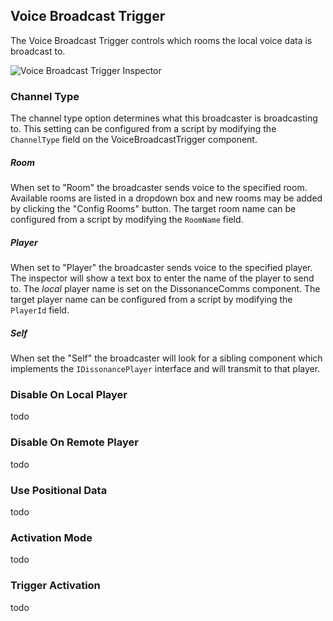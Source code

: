 ## Voice Broadcast Trigger

The Voice Broadcast Trigger controls which rooms the local voice data is broadcast to.

![Voice Broadcast Trigger Inspector](/images/VoiceBroadcastTrigger_Overview.png "Voice Broadcast Trigger Inspector")

### Channel Type

The channel type option determines what this broadcaster is broadcasting to. This setting can be configured from a script by modifying the `ChannelType` field on the VoiceBroadcastTrigger component.

##### Room

When set to "Room" the broadcaster sends voice to the specified room. Available rooms are listed in a dropdown box and new rooms may be added by clicking the "Config Rooms" button. The target room name can be configured from a script by modifying the `RoomName` field.

##### Player

When set to "Player" the broadcaster sends voice to the specified player. The inspector will show a text box to enter the name of the player to send to. The *local* player name is set on the DissonanceComms component. The target player name can be configured from a script by modifying the `PlayerId` field.

##### Self

When set the "Self" the broadcaster will look for a sibling component which implements the `IDissonancePlayer` interface and will transmit to that player.

### Disable On Local Player

todo

### Disable On Remote Player

todo

### Use Positional Data

todo

### Activation Mode

todo

### Trigger Activation

todo